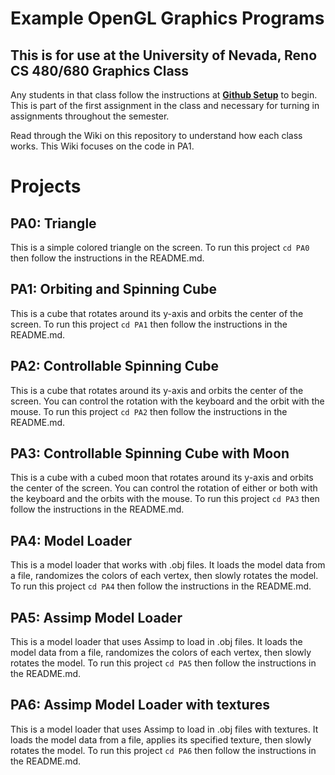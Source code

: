 # Example OpenGL Graphics Programs
## This is for use at the University of Nevada, Reno CS 480/680 Graphics Class
Any students in that class follow the instructions at [**Github Setup**](https://github.com/HPC-Vis/computer-graphics/wiki/Github-Setup) to begin. This is part of the first assignment in the class and necessary for turning in assignments throughout the semester.

Read through the Wiki on this repository to understand how each class works. This Wiki focuses on the code in PA1.

# Projects

## PA0: Triangle
This is a simple colored triangle on the screen. To run this project ```cd PA0``` then follow the instructions in the README.md.

## PA1: Orbiting and Spinning Cube
This is a cube that rotates around its y-axis and orbits the center of the screen. To run this project ```cd PA1``` then follow the instructions in the README.md.

## PA2: Controllable Spinning Cube
This is a cube that rotates around its y-axis and orbits the center of the screen. You can control the rotation with the keyboard and the orbit with the mouse. To run this project ```cd PA2``` then follow the instructions in the README.md.

## PA3: Controllable Spinning Cube with Moon
This is a cube with a cubed moon that rotates around its y-axis and orbits the center of the screen. You can control the rotation of either or both with the keyboard and the orbits with the mouse. To run this project ```cd PA3``` then follow the instructions in the README.md.

## PA4: Model Loader
This is a model loader that works with .obj files. It loads the model data from a file, randomizes the colors of each vertex, then slowly rotates the model. To run this project ```cd PA4``` then follow the instructions in the README.md.

## PA5: Assimp Model Loader
This is a model loader that uses Assimp to load in .obj files. It loads the model data from a file, randomizes the colors of each vertex, then slowly rotates the model. To run this project ```cd PA5``` then follow the instructions in the README.md.

## PA6: Assimp Model Loader with textures
This is a model loader that uses Assimp to load in .obj files with textures. It loads the model data from a file, applies its specified texture, then slowly rotates the model. To run this project ```cd PA6``` then follow the instructions in the README.md.


